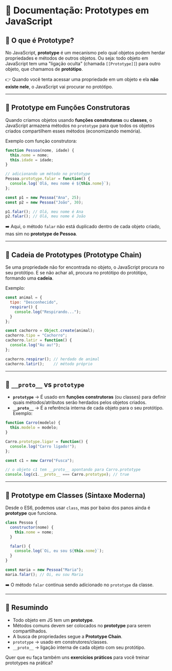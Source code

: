 # 📘 Documentação: Prototypes em JavaScript

## 🔹 O que é Prototype?

No JavaScript, **prototype** é um mecanismo pelo qual objetos podem herdar propriedades e métodos de outros objetos.
Ou seja: todo objeto em JavaScript tem uma "ligação oculta" (chamada `[[Prototype]]`) para outro objeto, que chamamos de **protótipo**.

👉 Quando você tenta acessar uma propriedade em um objeto e ela **não existe nele**, o JavaScript vai procurar no protótipo.

---

## 🔹 Prototype em Funções Construtoras

Quando criamos objetos usando **funções construtoras** ou **classes**, o JavaScript armazena métodos no `prototype` para que todos os objetos criados compartilhem esses métodos (economizando memória).

Exemplo com função construtora:

```js
function Pessoa(nome, idade) {
  this.nome = nome;
  this.idade = idade;
}

// adicionando um método no prototype
Pessoa.prototype.falar = function() {
  console.log(`Olá, meu nome é ${this.nome}`);
};

const p1 = new Pessoa("Ana", 25);
const p2 = new Pessoa("João", 30);

p1.falar(); // Olá, meu nome é Ana
p2.falar(); // Olá, meu nome é João
```

➡️ Aqui, o método `falar` não está duplicado dentro de cada objeto criado, mas sim no **prototype de Pessoa**.

---

## 🔹 Cadeia de Prototypes (Prototype Chain)

Se uma propriedade não for encontrada no objeto, o JavaScript procura no seu protótipo.
E se não achar ali, procura no protótipo do protótipo, formando uma **cadeia**.

Exemplo:

```js
const animal = {
  tipo: "Desconhecido",
  respirar() {
    console.log("Respirando...");
  }
};

const cachorro = Object.create(animal);
cachorro.tipo = "Cachorro";
cachorro.latir = function() {
  console.log("Au au!");
};

cachorro.respirar(); // herdado de animal
cachorro.latir();    // método próprio
```

---

## 🔹 `__proto__` vs `prototype`

* **`prototype`** → É usado em **funções construtoras** (ou classes) para definir quais métodos/atributos serão herdados pelos objetos criados.
* **`__proto__`** → É a referência interna de cada objeto para o seu protótipo.
  Exemplo:

```js
function Carro(modelo) {
  this.modelo = modelo;
}

Carro.prototype.ligar = function() {
  console.log("Carro ligado!");
};

const c1 = new Carro("Fusca");

// o objeto c1 tem __proto__ apontando para Carro.prototype
console.log(c1.__proto__ === Carro.prototype); // true
```

---

## 🔹 Prototype em Classes (Sintaxe Moderna)

Desde o ES6, podemos usar `class`, mas por baixo dos panos ainda é **prototype** que funciona.

```js
class Pessoa {
  constructor(nome) {
    this.nome = nome;
  }

  falar() {
    console.log(`Oi, eu sou ${this.nome}`);
  }
}

const maria = new Pessoa("Maria");
maria.falar(); // Oi, eu sou Maria
```

➡️ O método `falar` continua sendo adicionado no `prototype` da classe.

---

## 🔹 Resumindo

* Todo objeto em JS tem um **prototype**.
* Métodos comuns devem ser colocados no **prototype** para serem compartilhados.
* A busca de propriedades segue a **Prototype Chain**.
* `prototype` → usado em construtores/classes.
* `__proto__` → ligação interna de cada objeto com seu protótipo.

Quer que eu faça também uns **exercícios práticos** para você treinar prototypes na prática?

